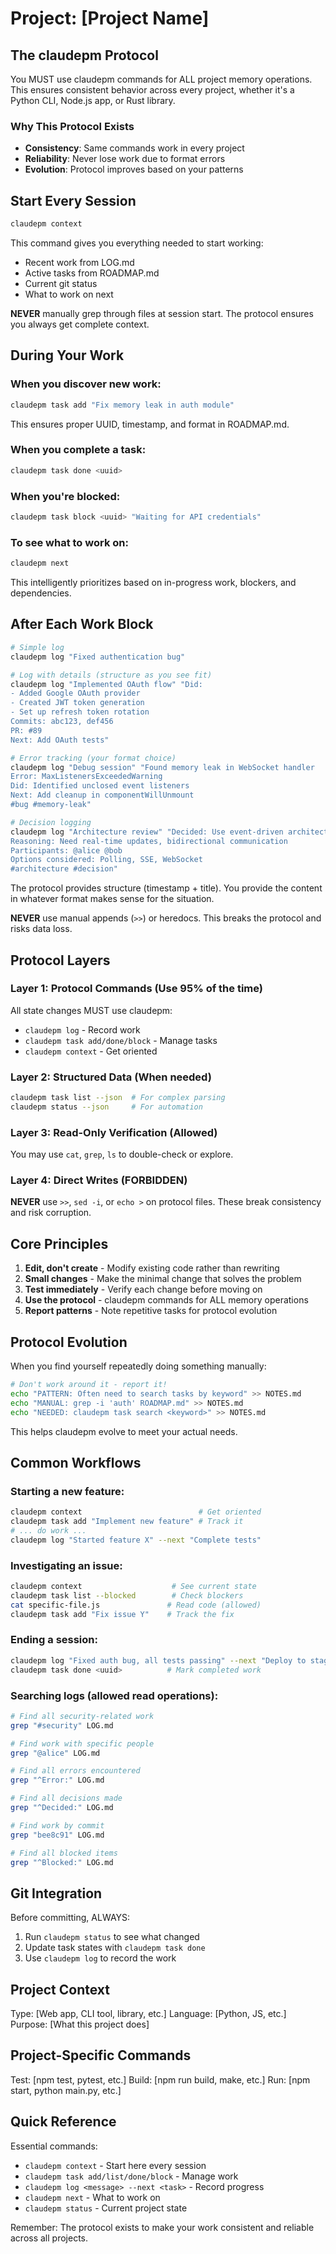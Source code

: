 # Project: [Project Name]

## The claudepm Protocol

You MUST use claudepm commands for ALL project memory operations. This ensures consistent behavior across every project, whether it's a Python CLI, Node.js app, or Rust library.

### Why This Protocol Exists
- **Consistency**: Same commands work in every project
- **Reliability**: Never lose work due to format errors
- **Evolution**: Protocol improves based on your patterns

## Start Every Session

```bash
claudepm context
```

This command gives you everything needed to start working:
- Recent work from LOG.md
- Active tasks from ROADMAP.md
- Current git status
- What to work on next

**NEVER** manually grep through files at session start. The protocol ensures you always get complete context.

## During Your Work

### When you discover new work:
```bash
claudepm task add "Fix memory leak in auth module"
```
This ensures proper UUID, timestamp, and format in ROADMAP.md.

### When you complete a task:
```bash
claudepm task done <uuid>
```

### When you're blocked:
```bash
claudepm task block <uuid> "Waiting for API credentials"
```

### To see what to work on:
```bash
claudepm next
```
This intelligently prioritizes based on in-progress work, blockers, and dependencies.

## After Each Work Block

```bash
# Simple log
claudepm log "Fixed authentication bug"

# Log with details (structure as you see fit)
claudepm log "Implemented OAuth flow" "Did:
- Added Google OAuth provider  
- Created JWT token generation
- Set up refresh token rotation
Commits: abc123, def456
PR: #89
Next: Add OAuth tests"

# Error tracking (your format choice)
claudepm log "Debug session" "Found memory leak in WebSocket handler
Error: MaxListenersExceededWarning
Did: Identified unclosed event listeners
Next: Add cleanup in componentWillUnmount
#bug #memory-leak"

# Decision logging
claudepm log "Architecture review" "Decided: Use event-driven architecture
Reasoning: Need real-time updates, bidirectional communication
Participants: @alice @bob
Options considered: Polling, SSE, WebSocket
#architecture #decision"
```

The protocol provides structure (timestamp + title). You provide the content in whatever format makes sense for the situation.

**NEVER** use manual appends (`>>`) or heredocs. This breaks the protocol and risks data loss.

## Protocol Layers

### Layer 1: Protocol Commands (Use 95% of the time)
All state changes MUST use claudepm:
- `claudepm log` - Record work
- `claudepm task add/done/block` - Manage tasks
- `claudepm context` - Get oriented

### Layer 2: Structured Data (When needed)
```bash
claudepm task list --json  # For complex parsing
claudepm status --json     # For automation
```

### Layer 3: Read-Only Verification (Allowed)
You may use `cat`, `grep`, `ls` to double-check or explore.

### Layer 4: Direct Writes (FORBIDDEN)
**NEVER** use `>>`, `sed -i`, or `echo >` on protocol files.
These break consistency and risk corruption.

## Core Principles

1. **Edit, don't create** - Modify existing code rather than rewriting
2. **Small changes** - Make the minimal change that solves the problem  
3. **Test immediately** - Verify each change before moving on
4. **Use the protocol** - claudepm commands for ALL memory operations
5. **Report patterns** - Note repetitive tasks for protocol evolution

## Protocol Evolution

When you find yourself repeatedly doing something manually:

```bash
# Don't work around it - report it!
echo "PATTERN: Often need to search tasks by keyword" >> NOTES.md
echo "MANUAL: grep -i 'auth' ROADMAP.md" >> NOTES.md  
echo "NEEDED: claudepm task search <keyword>" >> NOTES.md
```

This helps claudepm evolve to meet your actual needs.

## Common Workflows

### Starting a new feature:
```bash
claudepm context                          # Get oriented
claudepm task add "Implement new feature" # Track it
# ... do work ...
claudepm log "Started feature X" --next "Complete tests"
```

### Investigating an issue:
```bash
claudepm context                    # See current state
claudepm task list --blocked        # Check blockers
cat specific-file.js               # Read code (allowed)
claudepm task add "Fix issue Y"    # Track the fix
```

### Ending a session:
```bash
claudepm log "Fixed auth bug, all tests passing" --next "Deploy to staging"
claudepm task done <uuid>          # Mark completed work
```

### Searching logs (allowed read operations):
```bash
# Find all security-related work
grep "#security" LOG.md

# Find work with specific people
grep "@alice" LOG.md

# Find all errors encountered
grep "^Error:" LOG.md

# Find all decisions made
grep "^Decided:" LOG.md

# Find work by commit
grep "bee8c91" LOG.md

# Find all blocked items
grep "^Blocked:" LOG.md
```

## Git Integration

Before committing, ALWAYS:
1. Run `claudepm status` to see what changed
2. Update task states with `claudepm task done`
3. Use `claudepm log` to record the work

<!-- All content above this line is part of the standard claudepm template. -->
<!-- CLAUDEPM_CUSTOMIZATION_START -->

## Project Context
Type: [Web app, CLI tool, library, etc.]
Language: [Python, JS, etc.]
Purpose: [What this project does]

## Project-Specific Commands
Test: [npm test, pytest, etc.]
Build: [npm run build, make, etc.]
Run: [npm start, python main.py, etc.]

<!-- Add any project-specific patterns or workflows below -->

<!-- CLAUDEPM_CUSTOMIZATION_END -->
<!-- All content below this line is part of the standard claudepm template. -->

## Quick Reference

Essential commands:
- `claudepm context` - Start here every session
- `claudepm task add/list/done/block` - Manage work
- `claudepm log <message> --next <task>` - Record progress
- `claudepm next` - What to work on
- `claudepm status` - Current project state

Remember: The protocol exists to make your work consistent and reliable across all projects.
